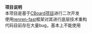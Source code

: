 **项目说明**  
本项目是基于[CBoard项目](https://github.com/TuiQiao/CBoard)进行二次开发  
使用[renren-fast](https://gitee.com/renrenio/renren-fast)框架对其进行底层技术重构  
代码目前存在大量bug，基本上不能使用
